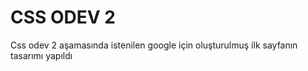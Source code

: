 # CSS ODEV 2

Css odev 2 aşamasında istenilen google için oluşturulmuş ilk sayfanın tasarımı yapıldı
